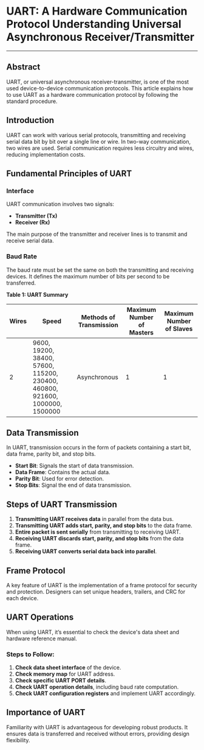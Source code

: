 # UART: A Hardware Communication Protocol Understanding Universal Asynchronous Receiver/Transmitter
---

## Abstract

UART, or universal asynchronous receiver-transmitter, is one of the most used device-to-device communication protocols. 
This article explains how to use UART as a hardware communication protocol by following the standard procedure.

## Introduction

UART can work with various serial protocols, transmitting and receiving serial data bit by bit over a single line or wire. 
In two-way communication, two wires are used. Serial communication requires less circuitry and wires, reducing implementation costs.

## Fundamental Principles of UART

### Interface

UART communication involves two signals:
- **Transmitter (Tx)**
- **Receiver (Rx)**

The main purpose of the transmitter and receiver lines is to transmit and receive serial data.

### Baud Rate

The baud rate must be set the same on both the transmitting and receiving devices. 
It defines the maximum number of bits per second to be transferred.

**Table 1: UART Summary**

| Wires | Speed                                                                                                 | Methods of Transmission | Maximum Number of Masters | Maximum Number of Slaves |
|-------|-------------------------------------------------------------------------------------------------------|-------------------------|---------------------------|---------------------------|
| 2     | 9600, 19200, 38400, 57600, 115200, 230400, 460800, 921600, 1000000, 1500000                           | Asynchronous            | 1                         | 1                         |

## Data Transmission

In UART, transmission occurs in the form of packets containing a start bit, data frame, parity bit, and stop bits.

- **Start Bit**: Signals the start of data transmission.
- **Data Frame**: Contains the actual data.
- **Parity Bit**: Used for error detection.
- **Stop Bits**: Signal the end of data transmission.

## Steps of UART Transmission

1. **Transmitting UART receives data** in parallel from the data bus.
2. **Transmitting UART adds start, parity, and stop bits** to the data frame.
3. **Entire packet is sent serially** from transmitting to receiving UART.
4. **Receiving UART discards start, parity, and stop bits** from the data frame.
5. **Receiving UART converts serial data back into parallel**.

## Frame Protocol

A key feature of UART is the implementation of a frame protocol for security and protection. Designers can set unique headers, trailers, and CRC for each device.

## UART Operations

When using UART, it’s essential to check the device's data sheet and hardware reference manual.

### Steps to Follow:

1. **Check data sheet interface** of the device.
2. **Check memory map** for UART address.
3. **Check specific UART PORT details**.
4. **Check UART operation details**, including baud rate computation.
5. **Check UART configuration registers** and implement UART accordingly.

## Importance of UART

Familiarity with UART is advantageous for developing robust products. It ensures data is transferred and received without errors, providing design flexibility.
